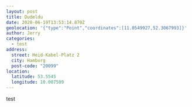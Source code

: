 ```yaml
---
layout: post
title: Dudeldu
date: 2020-06-19T13:53:14.870Z
geolocation: '{"type":"Point","coordinates":[11.0549927,52.3067993]}'
author: Jerry
categories:
  - test
address:
  street: Heid-Kabel-Platz 2
  city: Hamburg
  post-code: "20099"
location:
  latitude: 53.5545
  longitude: 10.007509
---
```

test